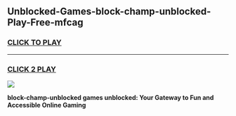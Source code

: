 
## Unblocked-Games-block-champ-unblocked-Play-Free-mfcag
<h3>
<a href="https://premium76.site?title=block-champ-unblocked&ref=21A">CLICK TO PLAY</a></h3>
<hr>

<h3>
<a href="https://premium76.site?title=block-champ-unblocked&ref=21A">CLICK 2 PLAY</a>
  
</h3>

<a href="https://premium76.site?title=block-champ-unblocked&ref=21A"><img src="https://clearcache.store/games.png"></a>


**block-champ-unblocked games unblocked: Your Gateway to Fun and Accessible Online Gaming**

